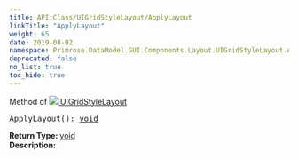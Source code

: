 ```yaml
---
title: API:Class/UIGridStyleLayout/ApplyLayout
linkTitle: "ApplyLayout"
weight: 65
date: 2019-08-02
namespace: Primrose.DataModel.GUI.Components.Layout.UIGridStyleLayout.ApplyLayout
deprecated: false
no_list: true
toc_hide: true
---
```

Method of <a href="/docs/api-reference/Class/UIGridStyleLayout"><img src="/icons/silk/form.png"/>&nbsp;UIGridStyleLayout</a>
<pre class="method-declaration">
ApplyLayout(): <a class="type" href="/docs/api-reference/System/void">void</a></pre>
<b>Return Type: </b>
<a class="type" href="/docs/api-reference/System/void">void</a>
<br/>
<b>Description: </b>